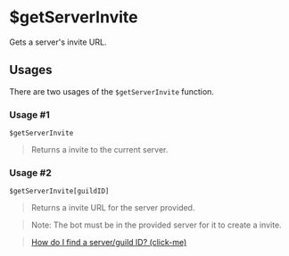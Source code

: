 # $getServerInvite
Gets a server's invite URL.

## Usages
There are two usages of the `$getServerInvite` function.

### Usage #1
```
$getServerInvite
```
> Returns a invite to the current server.

### Usage #2
```
$getServerInvite[guildID]
```
> Returns a invite URL for the server provided.

> Note: The bot must be in the provided server for it to create a invite. 

> [How do I find a server/guild ID? (click-me)](https://support.discord.com/hc/en-us/articles/206346498-Where-can-I-find-my-User-Server-Message-ID)
